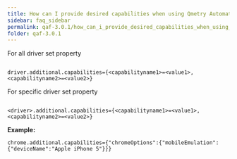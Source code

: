 ```yaml
---
title: How can I provide desired capabilities when using Qmetry Automation Framework?
sidebar: faq_sidebar
permalink: qaf-3.0.1/how_can_i_provide_desired_capabilities_when_using_qas.html
folder: qaf-3.0.1
---
```


For all driver set property 

```properties

driver.additional.capabilities={<capabilityname1>=<value1>,<capabilityname2>=<value2>}

```

For specific driver set property 

```properties

<driver>.additional.capabilities={<capabilityname1>=<value1>,<capabilityname2>=<value2>}

```

**Example:**

```properties
chrome.additional.capabilities={"chromeOptions":{"mobileEmulation":{"deviceName":"Apple iPhone 5"}}}
```

